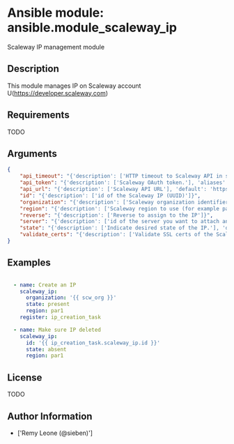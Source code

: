 # Ansible module: ansible.module_scaleway_ip


Scaleway IP management module

## Description

This module manages IP on Scaleway account U(https://developer.scaleway.com)

## Requirements

TODO

## Arguments

``` json
{
    "api_timeout": "{'description': ['HTTP timeout to Scaleway API in seconds.'], 'default': 30, 'aliases': ['timeout']}",
    "api_token": "{'description': ['Scaleway OAuth token.'], 'aliases': ['oauth_token']}",
    "api_url": "{'description': ['Scaleway API URL'], 'default': 'https://api.scaleway.com', 'aliases': ['base_url']}",
    "id": "{'description': ['id of the Scaleway IP (UUID)']}",
    "organization": "{'description': ['Scaleway organization identifier'], 'required': True}",
    "region": "{'description': ['Scaleway region to use (for example par1).'], 'required': True, 'choices': ['ams1', 'EMEA-NL-EVS', 'par1', 'EMEA-FR-PAR1']}",
    "reverse": "{'description': ['Reverse to assign to the IP']}",
    "server": "{'description': ['id of the server you want to attach an IP to.', "To unattach an IP don't specify this option"]}",
    "state": "{'description': ['Indicate desired state of the IP.'], 'default': 'present', 'choices': ['present', 'absent']}",
    "validate_certs": "{'description': ['Validate SSL certs of the Scaleway API.'], 'default': True, 'type': 'bool'}",
}
```

## Examples


``` yaml

  - name: Create an IP
    scaleway_ip:
      organization: '{{ scw_org }}'
      state: present
      region: par1
    register: ip_creation_task

  - name: Make sure IP deleted
    scaleway_ip:
      id: '{{ ip_creation_task.scaleway_ip.id }}'
      state: absent
      region: par1


```

## License

TODO

## Author Information
  - ['Remy Leone (@sieben)']
